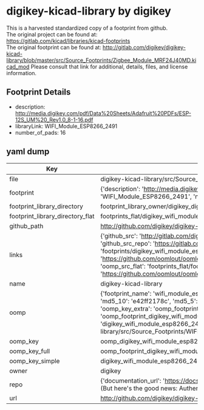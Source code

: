 # digikey-kicad-library by digikey  
This is a harvested standardized copy of a footprint from github.  
The original project can be found at:  
https://gitlab.com/kicad/libraries/kicad-footprints  
The original footprint can be found at:
http://gitlab.com/digikey/digikey-kicad-library/blob/master/src/Source_Footprints/Zigbee_Module_MRF24J40MD.kicad_mod
Please consult that link for additional, details, files, and license information.  
## Footprint Details
* description: http://media.digikey.com/pdf/Data%20Sheets/Adafruit%20PDFs/ESP-12S_UM%20_Rev1.0_8-1-16.pdf  
* libraryLink: WIFI_Module_ESP8266_2491  
* number_of_pads: 16  
## yaml dump  
| Key | Value |  
| --- | --- |  
| file | digikey-kicad-library/src/Source_Footprints/WIFI_Module_ESP8266_2491.kicad_mod |  
| footprint | {'description': 'http://media.digikey.com/pdf/Data%20Sheets/Adafruit%20PDFs/ESP-12S_UM%20_Rev1.0_8-1-16.pdf', 'libraryLink': 'WIFI_Module_ESP8266_2491', 'number_of_pads': 16} |  
| footprint_library_directory | footprint_library_owner/digikey_digikey-kicad-library |  
| footprint_library_directory_flat | footprints_flat/digikey_wifi_module_esp8266_2491_wifi_module_esp8266_2491/working |  
| github_path | http://github.com/digikey/digikey-kicad-library/blob/master/src/Source_Footprints/WIFI_Module_ESP8266_2491.kicad_mod |  
| links | {'github_src': 'http://gitlab.com/digikey/digikey-kicad-library/blob/master/src/Source_Footprints/Zigbee_Module_MRF24J40MD.kicad_mod', 'github_src_repo': 'https://gitlab.com/kicad/libraries/kicad-footprints', 'oomp_bot': 'footprints/digikey_wifi_module_esp8266_2491_wifi_module_esp8266_2491/working', 'oomp_bot_github': 'https://github.com/oomlout/oomlout_oomp_footprint_bot/tree/main/footprints/digikey_wifi_module_esp8266_2491_wifi_module_esp8266_2491/working', 'oomp_src_flat': 'footprints_flat/footprints_flat/digikey_wifi_module_esp8266_2491_wifi_module_esp8266_2491/working', 'oomp_src_flat_github': 'https://github.com/oomlout/oomlout_oomp_footprint_src/tree/main/footprints_flat/digikey_wifi_module_esp8266_2491_wifi_module_esp8266_2491/working'} |  
| name | digikey-kicad-library |  
| oomp | {'footprint_name': 'wifi_module_esp8266_2491', 'library_name': 'wifi_module_esp8266_2491_kicad_mod', 'md5': 'e42ff2178c4e1be7983d9108cfc3e6b9', 'md5_10': 'e42ff2178c', 'md5_5': 'e42ff', 'md5_6': 'e42ff2', 'oomp_key': 'oomp_digikey_wifi_module_esp8266_2491_wifi_module_esp8266_2491', 'oomp_key_extra': 'oomp_footprint_digikey_wifi_module_esp8266_2491_wifi_module_esp8266_2491', 'oomp_key_full': 'oomp_footprint_digikey_wifi_module_esp8266_2491_wifi_module_esp8266_2491_e42ff2', 'oomp_key_simple': 'digikey_wifi_module_esp8266_2491_wifi_module_esp8266_2491', 'original_filename': 'digikey-kicad-library/src/Source_Footprints/WIFI_Module_ESP8266_2491.kicad_mod', 'owner_name': 'digikey'} |  
| oomp_key | oomp_digikey_wifi_module_esp8266_2491_wifi_module_esp8266_2491 |  
| oomp_key_full | oomp_footprint_digikey_wifi_module_esp8266_2491_wifi_module_esp8266_2491 |  
| oomp_key_simple | digikey_wifi_module_esp8266_2491_wifi_module_esp8266_2491 |  
| owner | digikey |  
| repo | {'documentation_url': 'https://docs.github.com/rest/overview/resources-in-the-rest-api#rate-limiting', 'message': "API rate limit exceeded for 84.66.173.59. (But here's the good news: Authenticated requests get a higher rate limit. Check out the documentation for more details.)"} |  
| url | http://github.com/digikey/digikey-kicad-library |  

